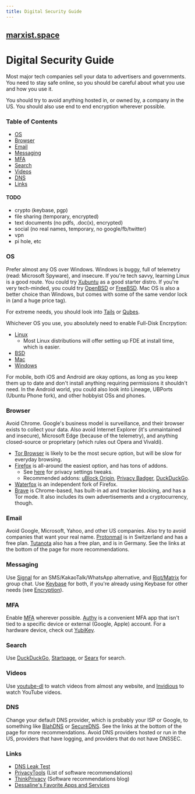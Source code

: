 ```yaml
---
title: Digital Security Guide
---
```


## [marxist.space](https://marxist.space)

# Digital Security Guide

Most major tech companies sell your data to advertisers and governments. You
need to stay safe online, so you should be careful about what you use and how
you use it.

You should try to avoid anything hosted in, or owned by, a company in the US.
You should also use end to end encryption wherever possible.

### Table of Contents

* [OS](#os)
* [Browser](#browser)
* [Email](#email)
* [Messaging](#messaging)
* [MFA](#mfa)
* [Search](#search)
* [Videos](#videos)
* [DNS](#dns)
* [Links](#links)

#### TODO

* crypto (keybase, pgp)
* file sharing (temporary, encrypted)
* text documents (no pdfs, .doc(x), encrypted)
* social (no real names, temporary, no google/fb/twitter)
* vpn
* pi hole, etc

### OS

Prefer almost any OS over Windows. Windows is buggy, full of telemetry (read:
Microsoft Spyware), and insecure. If you're tech savvy, learning Linux is a good
route. You could try [Xubuntu](https://xubuntu.org/) as a good starter distro.
If you're very tech-minded, you could try [OpenBSD](https://www.openbsd.org/) or
[FreeBSD](https://www.freebsd.org/). Mac OS is also a better choice than
Windows, but comes with some of the same vendor lock in (and a huge price tag).

For extreme needs, you should look into [Tails](https://tails.boum.org/) or
[Qubes](https://www.qubes-os.org/).

Whichever OS you use, you absolutely need to enable Full-Disk Encrpytion:

* [Linux](https://wiki.archlinux.org/index.php/Disk_encryption)
    * Most Linux distributions will offer setting up FDE at install time, which is easier.
* [BSD](https://forums.freebsd.org/threads/howto-quick-geli-encryption-guide.29652/)
* [Mac](https://support.apple.com/en-us/HT204837)
* [Windows](https://support.microsoft.com/en-us/help/4028713/windows-10-turn-on-device-encryption)

For mobile, both iOS and Android are okay options, as long as you keep them up
to date and don't install anything requiring permissions it shouldn't need. In
the Android world, you could also look into Lineage, UBPorts (Ubuntu Phone
fork), and other hobbyist OSs and phones.

### Browser

Avoid Chrome. Google's business model is surveillance, and their browser exists
to collect your data. Also avoid Internet Explorer (it's unmaintained and
insecure), Microsoft Edge (because of the telemetry), and anything
closed-source or proprietary (which rules out Opera and Vivaldi).

* [Tor Browser](https://www.torproject.org/download/) is likely to be the most secure option, but will be slow for everyday browsing.
* [Firefox](https://www.mozilla.org/en-US/firefox/) is all-around the easiest option, and has tons of addons.
    * See [here](https://github.com/pyllyukko/user.js) for privacy settings tweaks.
    * Recommended addons: [uBlock Origin](https://addons.mozilla.org/en-US/firefox/addon/ublock-origin/), [Privacy Badger](https://addons.mozilla.org/en-US/firefox/addon/privacy-badger17/), [DuckDuckGo](https://addons.mozilla.org/en-US/firefox/addon/duckduckgo-for-firefox/?src=search).
* [Waterfox](https://www.waterfox.net/) is an independent fork of Firefox.
* [Brave](https://brave.com/) is Chrome-based, has built-in ad and tracker blocking, and has a Tor mode. It also includes its own advertisements and a cryptocurrency, though.

### Email

Avoid Google, Microsoft, Yahoo, and other US companies. Also try to avoid companies that want your real name.
[Protonmail](https://protonmail.com/) is in Switzerland and has a free plan. [Tutanota](https://tutanota.com/) also has a free plan, and is in Germany.
See the links at the bottom of the page for more recommendations.

### Messaging

Use [Signal](https://signal.org/) for an SMS/KakaoTalk/WhatsApp alternative, and [Riot/Matrix](https://about.riot.im/) for group chat.
Use [Keybase](https://keybase.io/) for both, if you're already using Keybase for other needs (see [Encryption](#encryption)).

### MFA

Enable [MFA](https://en.wikipedia.org/wiki/Multi-factor_authentication) wherever possible.
[Authy](https://authy.com/) is a convenient MFA app that isn't tied to a specific device or external (Google, Apple) account.
For a hardware device, check out [YubiKey](https://www.yubico.com/).

### Search

Use [DuckDuckGo](https://duckduckgo.com/), [Startpage](https://www.startpage.com/), or [Searx](https://searx.me/) for search.

### Videos

Use [youtube-dl](https://youtube-dl.org/) to watch videos from almost any website, and [Invidious](https://www.invidio.us/) to watch YouTube videos.

### DNS

Change your default DNS provider, which is probably your ISP or Google, to something like [BlahDNS](https://blahdns.com/) or [SecureDNS](https://securedns.eu/).
See the links at the bottom of the page for more recommendations.
Avoid DNS providers hosted or run in the US, providers that have logging, and providers that do not have DNSSEC.

### Links

* [DNS Leak Test](https://dnsleaktest.com/)
* [PrivacyTools](https://www.privacytools.io/) (List of software recommendations)
* [ThinkPrivacy](https://www.thinkprivacy.io/) (Software recommendations blog)
* [Dessaline's Favorite Apps and Services](https://github.com/dessalines/essays/blob/master/favorite_apps_and_services.md)
